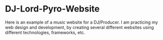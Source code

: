 # DJ-Lord-Pyro-Website
Here is an example of a music website for a DJ/Producer. I am practicing my web design and development, by creating several different websites using different technologies, frameworks, etc. 
